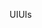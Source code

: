 <span data-ttu-id="c7839-101">UI</span><span class="sxs-lookup"><span data-stu-id="c7839-101">UIs</span></span>